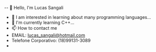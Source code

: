 -- 👋 Hello, I'm Lucas Sangali
- 👀 I am interested in learning about many programming languages...
- 🌱 I'm currently learning C++...
- 📫 How to contact me
- EMAIL: lucas_sangali@hotmail.com
- Telefone Corporativo: (18)99131-3089
- 

<!---
Sangali2005/Sangali2005 is a ✨ special ✨ repository because its `README.md` (this file) appears on your GitHub profile.
You can click the Preview link to take a look at your changes.
--->
